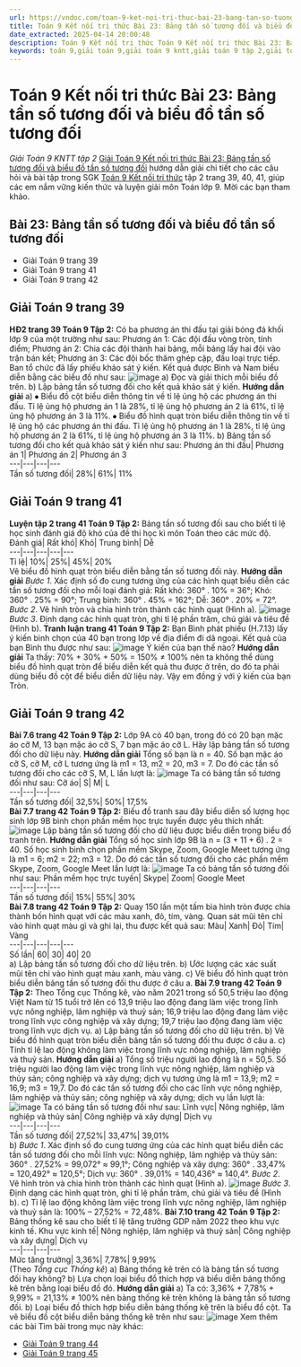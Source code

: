 ```yaml
---
url: https://vndoc.com/toan-9-ket-noi-tri-thuc-bai-23-bang-tan-so-tuong-doi-va-bieu-do-tan-so-tuong-doi-334194
title: Toán 9 Kết nối tri thức Bài 23: Bảng tần số tương đối và biểu đồ tần số tương đối - Giải Toán 9 KNTT tập 2 - VnDoc.com
date_extracted: 2025-04-14 20:00:48
description: Toán 9 Kết nối tri thức Toán 9 Kết nối tri thức Bài 23: Bảng tần số tương đối và biểu đồ tần số tương đối hướng dẫn giải chi tiết các câu hỏi và bài tập trong SGK Toán 9 Kết nối tri thức tập 2.
keywords: toán 9,giải toán 9,giải toán 9 kntt,giải toán 9 tập 2,giải toán 9 kết nối tri thức,toán 9 kết nối tri thức tập 2,Toán 9 Kết nối tri thức bài Bài 23 Bảng tần số tương đối và biểu đồ tần số tương đối,giải Toán 9 Kết nối tri thức Bài 23 Bảng tần số tương đối và biểu đồ tần số tương đối,giải toán 9 kntt Bài 23 Bảng tần số tương đối và biểu đồ tần số tương đối,toán 9 kết nối tri thức tập 2 trang 40,Bài 23 Bảng tần số tương đối và biểu đồ tần số tương đối
---
```


# Toán 9 Kết nối tri thức Bài 23: Bảng tần số tương đối và biểu đồ tần số tương đối
 _Giải Toán 9 KNTT tập 2_
[Giải Toán 9 Kết nối tri thức Bài 23: Bảng tần số tương đối và biểu đồ tần số tương đối](<https://vndoc.com/toan-9-ket-noi-tri-thuc-bai-23-bang-tan-so-tuong-doi-va-bieu-do-tan-so-tuong-doi-334194>) hướng dẫn giải chi tiết cho các câu hỏi và bài tập trong SGK [Toán 9 Kết nối tri thức](<https://vndoc.com/toan-9-ket-noi-tri-thuc>) tập 2 trang 39, 40, 41, giúp các em nắm vững kiến thức và luyện giải môn Toán lớp 9. Mời các bạn tham khảo.
## Bài 23: Bảng tần số tương đối và biểu đồ tần số tương đối
  * Giải Toán 9 trang 39
  * Giải Toán 9 trang 41
  * Giải Toán 9 trang 42

## **Giải Toán 9 trang 39**
**HĐ2 trang 39 Toán 9 Tập 2:** Có ba phương án thi đấu tại giải bóng đá khối lớp 9 của một trường như sau:
Phương án 1: Các đội đấu vòng tròn, tính điểm;
Phương án 2: Chia các đội thành hai bảng, mỗi bảng lấy hai đội vào trận bán kết;
Phương án 3: Các đội bốc thăm ghép cặp, đấu loại trực tiếp.
Ban tổ chức đã lấy phiếu khảo sát ý kiến. Kết quả được Bình và Nam biểu diễn bằng các biểu đồ như sau:
![image](https://i.vdoc.vn/data/image/2025/01/02/hd2-trang-39-toan-9-tap-2.png)
a\) Đọc và giải thích mỗi biểu đồ trên.
b\) Lập bảng tần số tương đối cho kết quả khảo sát ý kiến.
**Hướng dẫn giải**
a\) ⦁ Biểu đồ cột biểu diễn thông tin về tỉ lệ ủng hộ các phương án thi đấu.
Tỉ lệ ủng hộ phương án 1 là 28%, tỉ lệ ủng hộ phương án 2 là 61%, tỉ lệ ủng hộ phương án 3 là 11%.
⦁ Biểu đồ hình quạt tròn biểu diễn thông tin về tỉ lệ ủng hộ các phương án thi đấu.
Tỉ lệ ủng hộ phương án 1 là 28%, tỉ lệ ủng hộ phương án 2 là 61%, tỉ lệ ủng hộ phương án 3 là 11%.
b\) Bảng tần số tương đối cho kết quả khảo sát ý kiến như sau:
Phương án thi đấu| Phương án 1| Phương án 2| Phương án 3  
---|---|---|---  
Tần số tương đối| 28%| 61%| 11%  
## **Giải Toán 9 trang 41**
**Luyện tập 2 trang 41 Toán 9 Tập 2:** Bảng tần số tương đối sau cho biết tỉ lệ học sinh đánh giá độ khó của đề thi học kì môn Toán theo các mức độ.
Đánh giá| Rất khó| Khó| Trung bình| Dễ  
---|---|---|---|---  
Tỉ lệ| 10%| 25%| 45%| 20%  
Vẽ biểu đồ hình quạt tròn biểu diễn bằng tần số tương đối này.
**Hướng dẫn giải**
 _Bước 1_. Xác định số đo cung tương ứng của các hình quạt biểu diễn các tần số tương đối cho mỗi loại đánh giá:
Rất khó: 360° . 10% = 36°;
Khó: 360° . 25% = 90°;
Trung bình: 360° . 45% = 162°;
Dễ: 360° . 20% = 72°.
_Bước 2_. Vẽ hình tròn và chia hình tròn thành các hình quạt \(Hình a\).
![image](https://i.vdoc.vn/data/image/2025/01/02/luyen-tap-2-trang-41-toan-9-tap-2.png)
_Bước 3_. Định dạng các hình quạt tròn, ghi tỉ lệ phần trăm, chú giải và tiêu đề \(Hình b\).
**Tranh luận trang 41 Toán 9 Tập 2:** Bạn Bình phát phiếu \(H.7.13\) lấy ý kiến bình chọn của 40 bạn trong lớp về địa điểm đi dã ngoại. Kết quả của bạn Bình thu được như sau:
![image](https://i.vdoc.vn/data/image/2025/01/02/tranh-luan-trang-41-toan-9-tap-2.png)
Ý kiến của bạn thế nào?
**Hướng dẫn giải**
Ta thấy: 70% + 30% + 50% = 150% ≠ 100% nên ta không thể dùng biểu đồ hình quạt tròn để biểu diễn kết quả thu được ở trên, do đó ta phải dùng biểu đồ cột để biểu diễn dữ liệu này.
Vậy em đồng ý với ý kiến của bạn Tròn.
## **Giải Toán 9 trang 42**
**Bài 7.6 trang 42 Toán 9 Tập 2:** Lớp 9A có 40 bạn, trong đó có 20 bạn mặc áo cỡ M, 13 bạn mặc áo cỡ S, 7 bạn mặc áo cỡ L. Hãy lập bảng tần số tương đối cho dữ liệu này.
**Hướng dẫn giải**
Tổng số bạn là n = 40. Số bạn mặc áo cỡ S, cỡ M, cỡ L tương ứng là m1 = 13, m2 = 20, m3 = 7. Do đó các tần số tương đối cho các cỡ S, M, L lần lượt là:
![image](https://i.vdoc.vn/data/image/2025/01/02/toan-9-kntt-1.png)
Ta có bảng tần số tương đối như sau:
Cỡ áo| S| M| L  
---|---|---|---  
Tần số tương đối| 32,5%| 50%| 17,5%  
**Bài 7.7 trang 42 Toán 9 Tập 2:** Biểu đồ tranh sau đây biểu diễn số lượng học sinh lớp 9B bình chọn phần mềm học trực tuyến được yêu thích nhất:
![image](https://i.vdoc.vn/data/image/2025/01/02/bai-7-7-trang-42-toan-lop-9-tap-2.png)
Lập bảng tần số tương đối cho dữ liệu được biểu diễn trong biểu đồ tranh trên.
**Hướng dẫn giải**
Tổng số học sinh lớp 9B là n = \(3 + 11 + 6\) . 2 = 40.
Số học sinh bình chọn phần mềm Skype, Zoom, Google Meet tương ứng là m1 = 6; m2 = 22; m3 = 12. Do đó các tần số tương đối cho các phần mềm Skype, Zoom, Google Meet lần lượt là:
![image](https://i.vdoc.vn/data/image/2025/01/02/toan-9-kntt-2.png)
Ta có bảng tần số tương đối như sau:
Phần mềm học trực tuyến| Skype| Zoom| Google Meet  
---|---|---|---  
Tần số tương đối| 15%| 55%| 30%  
**Bài 7.8 trang 42 Toán 9 Tập 2:** Quay 150 lần một tấm bìa hình tròn được chia thành bốn hình quạt với các màu xanh, đỏ, tím, vàng. Quan sát mũi tên chỉ vào hình quạt màu gì và ghi lại, thu được kết quả sau:
Màu| Xanh| Đỏ| Tím| Vàng  
---|---|---|---|---  
Số lần| 60| 30| 40| 20  
a\) Lập bảng tần số tương đối cho dữ liệu trên.
b\) Ước lượng các xác suất mũi tên chỉ vào hình quạt màu xanh, màu vàng.
c\) Vẽ biểu đồ hình quạt tròn biểu diễn bảng tần số tương đối thu được ở câu a.
**Bài 7.9 trang 42 Toán 9 Tập 2:** Theo Tổng cục Thống kê, vào năm 2021 trong số 50,5 triệu lao động Việt Nam từ 15 tuổi trở lên có 13,9 triệu lao động đang làm việc trong lĩnh vực nông nghiệp, lâm nghiệp và thuỷ sản; 16,9 triệu lao động đang làm việc trong lĩnh vực công nghiệp và xây dựng; 19,7 triệu lao động đang làm việc trong lĩnh vực dịch vụ.
a\) Lập bảng tần số tương đối cho dữ liệu trên.
b\) Vẽ biểu đồ hình quạt tròn biểu diễn bảng tần số tương đối thu được ở câu a.
c\) Tính tỉ lệ lao động không làm việc trong lĩnh vực nông nghiệp, lâm nghiệp và thuỷ sản.
**Hướng dẫn giải**
a\) Tổng số triệu người lao động là n = 50,5. Số triệu người lao động làm việc trong lĩnh vực nông nghiệp, lâm nghiệp và thủy sản; công nghiệp và xây dựng; dịch vụ tương ứng là m1 = 13,9; m2 = 16,9; m3 = 19,7. Do đó các tần số tương đối cho các lĩnh vực nông nghiệp, lâm nghiệp và thủy sản; công nghiệp và xây dựng; dịch vụ lần lượt là:
![image](https://i.vdoc.vn/data/image/2025/01/02/toan-9-kntt-3.png)
Ta có bảng tần số tương đối như sau:
Lĩnh vực| Nông nghiệp, lâm nghiệp và thủy sản| Công nghiệp và xây dựng| Dịch vụ  
---|---|---|---  
Tần số tương đối| 27,52%| 33,47%| 39,01%  
b\) _Bước 1_. Xác định số đo cung tương ứng của các hình quạt biểu diễn các tần số tương đối cho mỗi lĩnh vực:
Nông nghiệp, lâm nghiệp và thủy sản: 360° . 27,52% = 99,072° ≈ 99,1°;
Công nghiệp và xây dựng: 360° . 33,47% = 120,492° ≈ 120,5°;
Dịch vụ: 360° . 39,01% = 140,436° ≈ 140,4°.
_Bước 2_. Vẽ hình tròn và chia hình tròn thành các hình quạt \(Hình a\).
![image](https://i.vdoc.vn/data/image/2025/01/02/bai-7-9-trang-42-toan-lop-9-tap-2.png)
_Bước 3_. Định dạng các hình quạt tròn, ghi tỉ lệ phần trăm, chú giải và tiêu đề \(Hình b\).
c\) Tỉ lệ lao động không làm việc trong lĩnh vực nông nghiệp, lâm nghiệp và thuỷ sản là:
100% – 27,52% = 72,48%.
**Bài 7.10 trang 42 Toán 9 Tập 2:** Bảng thống kê sau cho biết tỉ lệ tăng trưởng GDP năm 2022 theo khu vực kinh tế.
Khu vực kinh tế| Nông nghiệp, lâm nghiệp và thuỷ sản| Công nghiệp và xây dựng| Dịch vụ  
---|---|---|---  
Mức tăng trưởng| 3,36%| 7,78%| 9,99%  
\(Theo _Tổng cục Thống kê_\)
a\) Bảng thống kê trên có là bảng tần số tương đối hay không?
b\) Lựa chọn loại biểu đồ thích hợp và biểu diễn bảng thống kê trên bằng loại biểu đồ đó.
**Hướng dẫn giải**
a\) Ta có: 3,36% + 7,78% + 9,99% = 21,13% ≠ 100% nên bảng thống kê trên không là bảng tần số tương đối.
b\) Loại biểu đồ thích hợp biểu diễn bảng thống kê trên là biểu đồ cột.
Ta vẽ biểu đồ cột biểu diễn bảng thống kê trên như sau:
![image](https://i.vdoc.vn/data/image/2025/01/02/bai-7-10-trang-42-toan-lop-9-tap-2.png)
Xem thêm các bài Tìm bài trong mục này khác:
  * [Giải Toán 9 trang 44 ](</giai-toan-9-trang-44-tap-2-ket-noi-tri-thuc-335950>)
  * [Giải Toán 9 trang 45 ](</giai-toan-9-trang-45-tap-2-ket-noi-tri-thuc-335956>)

